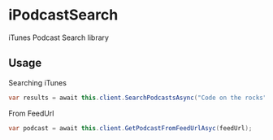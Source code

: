 # iPodcastSearch
iTunes Podcast Search library


## Usage
Searching iTunes 
```csharp
var results = await this.client.SearchPodcastsAsync("Code on the rocks");
```
From FeedUrl
```csharp
var podcast = await this.client.GetPodcastFromFeedUrlAsyc(feedUrl);
```
